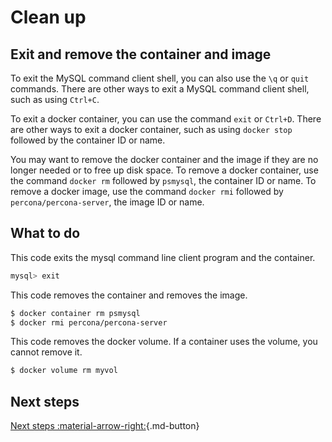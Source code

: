 # Clean up

## Exit and remove the container and image

To exit the MySQL command client shell, you can also use the `\q` or `quit` commands. There are other ways to exit a MySQL command client shell, such as using `Ctrl+C`.

To exit a docker container, you can use the command `exit` or `Ctrl+D`. There are other ways to exit a docker container, such as using `docker stop` followed by the container ID or name.

You may want to remove the docker container and the image if they are no longer needed or to free up disk space. To remove a docker container, use the command `docker rm` followed by `psmysql`, the container ID or name. To remove a docker image, use the command `docker rmi` followed by `percona/percona-server`, the image ID or name.

## What to do

This code exits the mysql command line client program and the container.

```{.bash data-prompt="mysql>"}
mysql> exit
```

This code removes the container and removes the image.

```{.bash data-prompt="$"}
$ docker container rm psmysql
$ docker rmi percona/percona-server
```

This code removes the docker volume. If a container uses the volume, you cannot remove it.

```{.bash data-prompt="$"}
$ docker volume rm myvol
```

## Next steps

[Next steps :material-arrow-right:](quickstart-next-steps.md){.md-button}